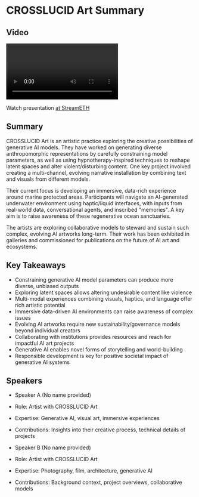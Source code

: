 # CROSSLUCID Art Summary

## Video
<video id="video" controls></video>
<script src="https://vod-cdn.lp-playback.studio/raw/jxf4iblf6wlsyor6526t4tcmtmqa/catalyst-vod-com/hls/e6b8h8wyzp2gh01a/index.m3u8"></script>
<script>
  var video = document.getElementById('video');
  var videoSrc = 'https://vod-cdn.lp-playback.studio/raw/jxf4iblf6wlsyor6526t4tcmtmqa/catalyst-vod-com/hls/e6b8h8wyzp2gh01a/index.m3u8';
  if (Hls.isSupported()) {
    var hls = new Hls();
    hls.loadSource(videoSrc);
    hls.attachMedia(video);
  }
  else if (video.canPlayType('application/vnd.apple.mpegurl')) {
    video.src = videoSrc;
  }
</script>

Watch presentation [at StreamETH](https://streameth.org/edge_city/watch?session=671326fc8f864ede03420ced)

## Summary
CROSSLUCID Art is an artistic practice exploring the creative possibilities of generative AI models. They have worked on generating diverse anthropomorphic representations by carefully constraining model parameters, as well as using hypnotherapy-inspired techniques to reshape latent spaces and alter violent/disturbing content. One key project involved creating a multi-channel, evolving narrative installation by combining text and visuals from different models.

Their current focus is developing an immersive, data-rich experience around marine protected areas. Participants will navigate an AI-generated underwater environment using haptic/liquid interfaces, with inputs from real-world data, conversational agents, and inscribed "memories". A key aim is to raise awareness of these regenerative ocean sanctuaries.

The artists are exploring collaborative models to steward and sustain such complex, evolving AI artworks long-term. Their work has been exhibited in galleries and commissioned for publications on the future of AI art and ecosystems.

## Key Takeaways
- Constraining generative AI model parameters can produce more diverse, unbiased outputs
- Exploring latent spaces allows altering undesirable content like violence
- Multi-modal experiences combining visuals, haptics, and language offer rich artistic potential
- Immersive data-driven AI environments can raise awareness of complex issues
- Evolving AI artworks require new sustainability/governance models beyond individual creators
- Collaborating with institutions provides resources and reach for impactful AI art projects
- Generative AI enables novel forms of storytelling and world-building
- Responsible development is key for positive societal impact of generative AI systems

## Speakers
- Speaker A (No name provided)
- Role: Artist with CROSSLUCID Art
- Expertise: Generative AI, visual art, immersive experiences
- Contributions: Insights into their creative process, technical details of projects

- Speaker B (No name provided)
- Role: Artist with CROSSLUCID Art
- Expertise: Photography, film, architecture, generative AI
- Contributions: Background context, project overviews, collaborative models

